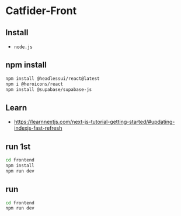 # Catfider-Front

## Install

- `node.js`

## npm install

```bash
npm install @headlessui/react@latest
npm i @heroicons/react
npm install @supabase/supabase-js
```

## Learn

- https://learnnextjs.com/next-js-tutorial-getting-started/#updating-indexjs-fast-refresh

## run 1st

```bash
cd frontend
npm install
npm run dev
```

## run

```bash
cd frontend
npm run dev
```
